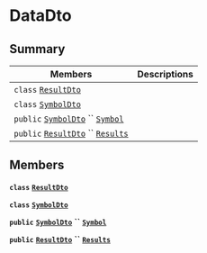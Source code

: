 # DataDto

## Summary

| Members                                                                                                                                                                                                                                                                                        | Descriptions |
| ---------------------------------------------------------------------------------------------------------------------------------------------------------------------------------------------------------------------------------------------------------------------------------------------- | ------------ |
| `class` [`ResultDto`](AtomicMarketApiClient--Stats--CollectionDto--DataDto--ResultDto.md)                                                                                                                                                                                                      |              |
| `class` [`SymbolDto`](AtomicMarketApiClient--Stats--CollectionDto--DataDto--SymbolDto.md)                                                                                                                                                                                                      |              |
| `public` [`SymbolDto`](AtomicMarketApiClient--Stats--CollectionDto--DataDto--SymbolDto.md) `` [`Symbol`](AtomicMarketApiClient--Stats--CollectionDto--DataDto.md#class\_atomic\_market\_api\_client\_1\_1\_stats\_1\_1\_collection\_dto\_1\_1\_data\_dto\_1a10788cdb2d6d32f8a4b33f075a7e3925)  |              |
| `public` [`ResultDto`](AtomicMarketApiClient--Stats--CollectionDto--DataDto--ResultDto.md) `` [`Results`](AtomicMarketApiClient--Stats--CollectionDto--DataDto.md#class\_atomic\_market\_api\_client\_1\_1\_stats\_1\_1\_collection\_dto\_1\_1\_data\_dto\_1a2cb2ce89e83593568838e13e50246eb3) |              |

## Members

**`class`** [**`ResultDto`**](AtomicMarketApiClient--Stats--CollectionDto--DataDto--ResultDto.md)

**`class`** [**`SymbolDto`**](AtomicMarketApiClient--Stats--CollectionDto--DataDto--SymbolDto.md)

**`public`** [**`SymbolDto`**](AtomicMarketApiClient--Stats--CollectionDto--DataDto--SymbolDto.md) **``** [**`Symbol`**](AtomicMarketApiClient--Stats--CollectionDto--DataDto.md#class\_atomic\_market\_api\_client\_1\_1\_stats\_1\_1\_collection\_dto\_1\_1\_data\_dto\_1a10788cdb2d6d32f8a4b33f075a7e3925)

**`public`** [**`ResultDto`**](AtomicMarketApiClient--Stats--CollectionDto--DataDto--ResultDto.md) **``** [**`Results`**](AtomicMarketApiClient--Stats--CollectionDto--DataDto.md#class\_atomic\_market\_api\_client\_1\_1\_stats\_1\_1\_collection\_dto\_1\_1\_data\_dto\_1a2cb2ce89e83593568838e13e50246eb3)
